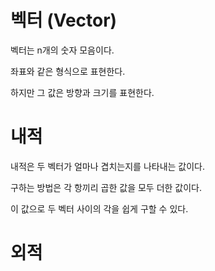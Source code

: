 # 벡터 (Vector)
벡터는 n개의 숫자 모음이다.

좌표와 같은 형식으로 표현한다.

하지만 그 값은 방향과 크기를 표현한다.

# 내적
내적은 두 벡터가 얼마나 겹치는지를 나타내는 값이다.

구하는 방법은 각 항끼리 곱한 값을 모두 더한 값이다.

이 값으로 두 벡터 사이의 각을 쉽게 구할 수 있다.

# 외적